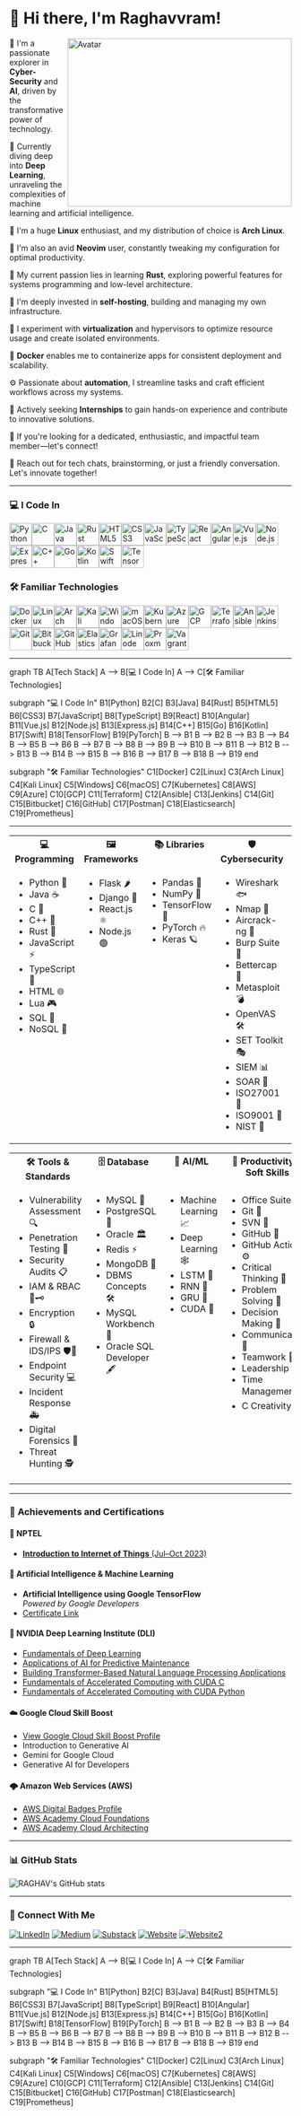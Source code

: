 
# 👋 Hi there, I'm Raghavvram!

<img align="right" width="400" height="300" src="https://repository-images.githubusercontent.com/344653306/e76e2176-800f-456d-be07-93e8f3da59d8" alt="Avatar">


🚀 I'm a passionate explorer in <strong>Cyber-Security</strong> and <strong>AI</strong>, driven by the transformative power of technology.

🧠 Currently diving deep into <strong>Deep Learning</strong>, unraveling the complexities of machine learning and artificial intelligence.

🐧 I'm a huge <strong>Linux</strong> enthusiast, and my distribution of choice is <strong>Arch Linux</strong>.

📝 I'm also an avid <strong>Neovim</strong> user, constantly tweaking my configuration for optimal productivity.

🦀 My current passion lies in learning <strong>Rust</strong>, exploring powerful features for systems programming and low-level architecture.

📡 I'm deeply invested in <strong>self-hosting</strong>, building and managing my own infrastructure.

🧪 I experiment with <strong>virtualization</strong> and hypervisors to optimize resource usage and create isolated environments.

🐳 <strong>Docker</strong> enables me to containerize apps for consistent deployment and scalability.

⚙️ Passionate about <strong>automation</strong>, I streamline tasks and craft efficient workflows across my systems.

🎯 Actively seeking <strong>Internships</strong> to gain hands-on experience and contribute to innovative solutions.

🤝 If you're looking for a dedicated, enthusiastic, and impactful team member—let's connect!

💬 Reach out for tech chats, brainstorming, or just a friendly conversation. Let's innovate together!


---
### 💻 I Code In

<img height="40" width="40" src="https://img.icons8.com/color/48/000000/python.png" alt="Python" title="Python"/><img height="40" width="40" src="https://img.icons8.com/color/48/000000/c-programming.png" alt="C" title="C"/><img height="40" width="40" src="https://img.icons8.com/color/48/000000/java-coffee-cup-logo.png" alt="Java" title="Java"/><img height="40" width="40" src="https://img.icons8.com/external-tal-revivo-bold-tal-revivo/48/FA5252/external-rust-is-a-multi-paradigm-system-programming-language-logo-bold-tal-revivo.png" alt="Rust" title="Rust"/><img height="40" width="40" src="https://img.icons8.com/color/48/000000/html-5.png" alt="HTML5" title="HTML5"/><img height="40" width="40" src="https://img.icons8.com/color/48/000000/css3.png" alt="CSS3" title="CSS3"/><img height="40" width="40" src="https://img.icons8.com/color/48/000000/javascript.png" alt="JavaScript" title="JavaScript"/><img height="40" width="40" src="https://img.icons8.com/color/48/000000/typescript.png" alt="TypeScript" title="TypeScript"/><img height="40" width="40" src="https://img.icons8.com/color/48/000000/react-native.png" alt="React" title="React"/><img height="40" width="40" src="https://img.icons8.com/color/48/000000/angularjs.png" alt="Angular" title="Angular"/><img height="40" width="40" src="https://img.icons8.com/color/48/000000/vue-js.png" alt="Vue.js" title="Vue.js"/><img height="40" width="40" src="https://img.icons8.com/color/48/000000/nodejs.png" alt="Node.js" title="Node.js"/><img height="40" width="40" src="https://img.icons8.com/color/48/000000/express.png" alt="Express.js" title="Express.js"/><img height="40" width="40" src="https://img.icons8.com/color/48/000000/c-plus-plus-logo.png" alt="C++" title="C++"/><img height="40" width="40" src="https://img.icons8.com/color/48/000000/go.png" alt="Go" title="Go"/><img height="40" width="40" src="https://img.icons8.com/color/48/000000/kotlin.png" alt="Kotlin" title="Kotlin"/><img height="40" width="40" src="https://img.icons8.com/color/48/000000/swift.png" alt="Swift" title="Swift"/><img height="40" width="40" src="https://img.icons8.com/color/48/000000/tensorflow.png" alt="TensorFlow" title="TensorFlow"/>

### 🛠️ Familiar Technologies

<img height="40" width="40" src="https://img.icons8.com/fluency/48/docker.png" alt="Docker" title="Docker"/><img height="40" width="40" src="https://img.icons8.com/color/48/linux--v1.png" alt="Linux" title="Linux"/><img height="40" width="40" src="https://img.icons8.com/material-sharp/48/228BE6/arch-linux.png" alt="Arch Linux" title="Arch Linux"/><img height="40" width="40" src="https://img.icons8.com/plasticine/100/kali-linux.png" alt="Kali Linux" title="Kali Linux"/><img height="40" width="40" src="https://img.icons8.com/color/48/000000/windows-logo.png" alt="Windows" title="Windows"/><img height="40" width="40" src="https://img.icons8.com/color/48/000000/mac-logo.png" alt="macOS" title="macOS"/><img height="40" width="40" src="https://img.icons8.com/color/48/kubernetes.png" alt="Kubernetes" title="Kubernetes"/><img height="40" width="40" src="https://img.icons8.com/color/48/000000/azure-1.png" alt="Azure" title="Azure"/><img height="40" width="40" src="https://img.icons8.com/color/48/google-cloud.png" alt="GCP" title="GCP"/><img height="40" width="40" src="https://img.icons8.com/color/48/terraform.png" alt="Terraform" title="Terraform"/><img height="40" width="40" src="https://img.icons8.com/color/48/ansible.png" alt="Ansible" title="Ansible"/><img height="40" width="40" src="https://img.icons8.com/color/48/jenkins.png" alt="Jenkins" title="Jenkins"/><img height="40" width="40" src="https://img.icons8.com/color/48/000000/git.png" alt="Git" title="Git"/><img height="40" width="40" src="https://img.icons8.com/color/48/bitbucket.png" alt="Bitbucket" title="Bitbucket"/><img height="40" width="40" src="https://img.icons8.com/color/48/github.png" alt="GitHub" title="GitHub"/><img height="40" width="40" src="https://img.icons8.com/color/48/000000/elasticsearch.png" alt="Elasticsearch" title="Elasticsearch"/><img height="40" width="40" src="https://img.icons8.com/color/48/000000/grafana.png" alt="Grafana" title="Grafana"/><img height="40" width="40" src="https://img.icons8.com/color/48/linode.png" alt="Linode" title="Linode"/><img height="40" width="40" src="https://img.icons8.com/color/48/proxmox.png" alt="Proxmox" title="Proxmox"/><img height="40" width="40" src="https://img.icons8.com/external-tal-revivo-shadow-tal-revivo/48/external-vagrant-an-open-source-software-product-for-building-and-maintaining-portable-virtual-software-logo-shadow-tal-revivo.png" alt="Vagrant" title="Vagrant"/>

---

graph TB
  A[Tech Stack] 
  A --> B[💻 I Code In]
  A --> C[🛠️ Familiar Technologies]

  subgraph "💻 I Code In"
    B1[Python]
    B2[C]
    B3[Java]
    B4[Rust]
    B5[HTML5]
    B6[CSS3]
    B7[JavaScript]
    B8[TypeScript]
    B9[React]
    B10[Angular]
    B11[Vue.js]
    B12[Node.js]
    B13[Express.js]
    B14[C++]
    B15[Go]
    B16[Kotlin]
    B17[Swift]
    B18[TensorFlow]
    B19[PyTorch]
    B --> B1
    B --> B2
    B --> B3
    B --> B4
    B --> B5
    B --> B6
    B --> B7
    B --> B8
    B --> B9
    B --> B10
    B --> B11
    B --> B12
    B --> B13
    B --> B14
    B --> B15
    B --> B16
    B --> B17
    B --> B18
    B --> B19
  end

  subgraph "🛠️ Familiar Technologies"
    C1[Docker]
    C2[Linux]
    C3[Arch Linux]
    C4[Kali Linux]
    C5[Windows]
    C6[macOS]
    C7[Kubernetes]
    C8[AWS]
    C9[Azure]
    C10[GCP]
    C11[Terraform]
    C12[Ansible]
    C13[Jenkins]
    C14[Git]
    C15[Bitbucket]
    C16[GitHub]
    C17[Postman]
    C18[Elasticsearch]
    C19[Prometheus]




---

<table>
  <tr>
    <th valign="top">💻 Programming</th>
    <th valign="top">🖼️ Frameworks</th>
    <th valign="top">📚 Libraries</th>
    <th valign="top">🛡️ Cybersecurity</th>
    <th valign="top">☁️ DevOps & Cloud</th>
  </tr>
  <tr>
    <td valign="top">
      <ul>
        <li>Python 🐍</li>
        <li>Java ☕</li>
        <li>C 🔧</li>
        <li>C++ 🔩</li>
        <li>Rust 🦀</li>
        <li>JavaScript ⚡</li>
        <li>TypeScript 📘</li>
        <li>HTML 🌐</li>
        <li>Lua 🎮</li>
        <li>SQL 📄</li>
        <li>NoSQL 📂</li>
      </ul>
    </td>
    <td valign="top">
      <ul>
        <li>Flask 🌶️</li>
        <li>Django 🌱</li>
        <li>React.js ⚛️</li>
        <li>Node.js 🟢</li>
      </ul>
    </td>
    <td valign="top">
      <ul>
        <li>Pandas 🐼</li>
        <li>NumPy 🔢</li>
        <li>TensorFlow 🧠</li>
        <li>PyTorch 🔥</li>
        <li>Keras 🪐</li>
      </ul>
    </td>
    <td valign="top">
      <ul>
        <li>Wireshark 🐟</li>
        <li>Nmap 📡</li>
        <li>Aircrack-ng 📶</li>
        <li>Burp Suite 🍔</li>
        <li>Bettercap 🎯</li>
        <li>Metasploit 💣</li>
        <li>OpenVAS 🛠️</li>
        <li>SET Toolkit 🎭</li>
        <li>SIEM 📊</li>
        <li>SOAR 🚀</li>
        <li>ISO27001 📄</li>
        <li>ISO9001 📄</li>
        <li>NIST 📜</li>
      </ul>
    </td>
    <td valign="top">
      <ul>
        <li>Docker 🐳</li>
        <li>Podman 🛶</li>
        <li>Kubernetes ⚙️</li>
        <li>LXC 📦</li>
        <li>Ansible 🔧</li>
        <li>Serverless ⚡</li>
        <li>Infrastructure as Code 🤖</li>
        <li>Proxmox 🗄️</li>
        <li>VMware 🖥️</li>
        <li>VirtualBox 📦</li>
        <li>KVM 🖥️</li>
        <li>AWS ☁️</li>
        <li>Azure 🔷</li>
        <li>GCP 🌍</li>
      </ul>
    </td>
  </tr>
</table>

<table>
  <tr>
    <th valign="top">🛠️ Tools & Standards</th>
    <th valign="top">🗄️ Database</th>
    <th valign="top">🤖 AI/ML</th>
    <th valign="top">💼 Productivity & Soft Skills</th>
  </tr>
  <tr>
      <td valign="top">
      <ul>
        <li>Vulnerability Assessment 🔍</li>
        <li>Penetration Testing 🎯</li>
        <li>Security Audits 📋</li>
        <li>IAM & RBAC 🔑🗝️</li>
        <li>Encryption 🔒</li>
        <li>Firewall & IDS/IPS 🛡️🚨</li>
        <li>Endpoint Security 💻</li>
        <li>Incident Response 🚑</li>
        <li>Digital Forensics 🔬</li>
        <li>Threat Hunting 🕵️</li>
      </ul>
    </td>
    <td valign="top">
      <ul>
        <li>MySQL 🐬</li>
        <li>PostgreSQL 🐘</li>
        <li>Oracle 🏛️</li>
        <li>Redis ⚡</li>
        <li>MongoDB 🍃</li>
        <li>DBMS Concepts 🛠️</li>
        <li>MySQL Workbench 💼</li>
        <li>Oracle SQL Developer 🖋️</li>
      </ul>
    </td>
    <td valign="top">
      <ul>
        <li>Machine Learning 📈</li>
        <li>Deep Learning 🕸️</li>
        <li>LSTM 🔄</li>
        <li>RNN 🔁</li>
        <li>GRU 🔂</li>
        <li>CUDA 💫</li>
      </ul>
    </td>
    <td valign="top">
      <ul>
        <li>Office Suite 📑</li>
        <li>Git 🌱</li>
        <li>SVN 📝</li>
        <li>GitHub 🐙</li>
        <li>GitHub Actions ⚙️</li>
        <li>Critical Thinking 🤔</li>
        <li>Problem Solving 🧩</li>
        <li>Decision Making 🎯</li>
        <li>Communication 🤝</li>
        <li>Teamwork 🤝</li>
        <li>Leadership 👥</li>
        <li>Time Management ⏳</li>
        <li>C Creativity 🎨</li>
      </ul>
    </td>
  </tr>
</table>


---


### 🏅 **Achievements and Certifications**

#### 📘 NPTEL
- [**Introduction to Internet of Things** (Jul–Oct 2023)](https://drive.google.com/file/d/1_8l72bhxB35MXGeZppLWWEo8ykHBnY-r/view?usp=sharing)

#### 🤖 Artificial Intelligence & Machine Learning
- **Artificial Intelligence using Google TensorFlow**  
  _Powered by Google Developers_
- [Certificate Link](https://drive.google.com/file/d/17brZ1Qvs-VYqR-rUsIfWZr9BKf2uiMyu/view?usp=sharing)

#### 🧠 NVIDIA Deep Learning Institute (DLI)
- [Fundamentals of Deep Learning](https://learn.nvidia.com/certificates?id=x7gc1C9tR-mdSnrpQsyM1w)
- [Applications of AI for Predictive Maintenance](https://learn.nvidia.com/certificates?id=04pQI7KJQuy8PduoXxd9zQ)
- [Building Transformer-Based Natural Language Processing Applications](https://learn.nvidia.com/certificates?id=Hv3OeWo2Sw2y4NWwegHrvQ)
- [Fundamentals of Accelerated Computing with CUDA C](https://learn.nvidia.com/certificates?id=hSF92iLBRJ21b3wRf3bxOw)
- [Fundamentals of Accelerated Computing with CUDA Python](https://learn.nvidia.com/certificates?id=KY9tYl8PSsqBjx2wUTHeKA)

#### ☁️ Google Cloud Skill Boost
- [View Google Cloud Skill Boost Profile](https://www.cloudskillsboost.google/public_profiles/770fd0fd-9fac-4687-9917-c464f8aaea18)
- Introduction to Generative AI  
- Gemini for Google Cloud  
- Generative AI for Developers

#### 🌩️ Amazon Web Services (AWS)
- [AWS Digital Badges Profile](https://www.credly.com/users/raghavvram-johnson/badges#credly)
- [AWS Academy Cloud Foundations](https://drive.google.com/file/d/1woxthl9mV4RJINqFvi90YeE4rhJ7H0Hi/view)
- [AWS Academy Cloud Architecting](https://drive.google.com/file/d/1v_3rMq4_0e1RljPPE1fz9w4ZdSNzxAiU/view)

---

### 📊 GitHub Stats

![RAGHAV's GitHub stats](https://github-readme-stats.vercel.app/api?username=Raghavvram&show_icons=true&theme=radical)

<!-- You can uncomment the line below for top languages stats if you wish -->
<!-- ![Top Langs](https://github-readme-stats.vercel.app/api/top-langs/?username=Raghavvram&size_weight=0.5&count_weight=0.5&theme=radical) -->

---

### 🤝 Connect With Me

[<img alt="LinkedIn" src="https://custom-icon-badges.demolab.com/badge/LinkedIn-0A66C2?logo=linkedin-white&logoColor=fff">](https://www.linkedin.com/in/raghavvram/)
[<img alt="Medium" src="https://img.shields.io/badge/Medium-%23000000.svg?logo=medium&logoColor=white)">](https://medium.com/@raghavvram)
[<img alt="Substack" src="https://img.shields.io/badge/Substack-FF6719?logo=substack&logoColor=fff">](https://substack.com/@raghavvram)
[<img alt="Website" src="https://img.shields.io/badge/Vercel-%23000000.svg?logo=vercel&logoColor=white">](https://resume-professional-rho.vercel.app/)
[<img alt="Website2" src="https://img.shields.io/badge/GitHub-%23121011.svg?logo=github&logoColor=white">](https://raghavvram.github.io/static-resume-prof/)

---





graph TB
  A[Tech Stack] 
  A --> B[💻 I Code In]
  A --> C[🛠️ Familiar Technologies]

  subgraph "💻 I Code In"
    B1[Python]
    B2[C]
    B3[Java]
    B4[Rust]
    B5[HTML5]
    B6[CSS3]
    B7[JavaScript]
    B8[TypeScript]
    B9[React]
    B10[Angular]
    B11[Vue.js]
    B12[Node.js]
    B13[Express.js]
    B14[C++]
    B15[Go]
    B16[Kotlin]
    B17[Swift]
    B18[TensorFlow]
    B19[PyTorch]
    B --> B1
    B --> B2
    B --> B3
    B --> B4
    B --> B5
    B --> B6
    B --> B7
    B --> B8
    B --> B9
    B --> B10
    B --> B11
    B --> B12
    B --> B13
    B --> B14
    B --> B15
    B --> B16
    B --> B17
    B --> B18
    B --> B19
  end

  subgraph "🛠️ Familiar Technologies"
    C1[Docker]
    C2[Linux]
    C3[Arch Linux]
    C4[Kali Linux]
    C5[Windows]
    C6[macOS]
    C7[Kubernetes]
    C8[AWS]
    C9[Azure]
    C10[GCP]
    C11[Terraform]
    C12[Ansible]
    C13[Jenkins]
    C14[Git]
    C15[Bitbucket]
    C16[GitHub]
    C17[Postman]
    C18[Elasticsearch]
    C19[Prometheus]
